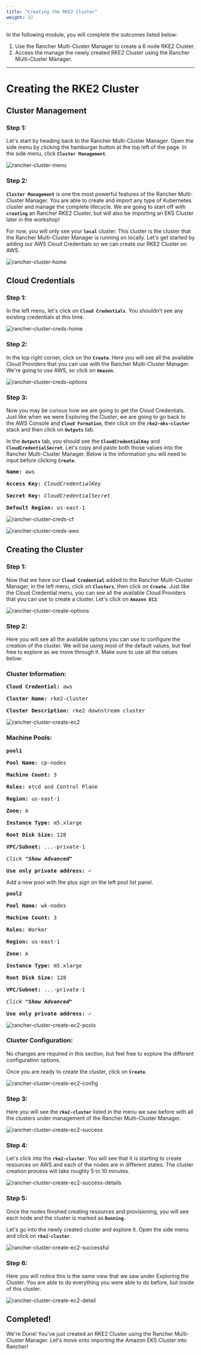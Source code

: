 ```yaml
---
title: "Creating the RKE2 Cluster"
weight: 32
---
```


In the following module, you will complete the outcomes listed below:

1. Use the Rancher Multi-Cluster Manager to create a 6 node RKE2 Cluster.
2. Access the manage the newly created RKE2 Cluster using the Rancher Multi-Cluster Manager.

---


# Creating the RKE2 Cluster

## Cluster Management

### Step 1:

Let's start by heading back to the Rancher Multi-Cluster Manager. Open the side menu by clicking the hamburger button
at the top left of the page. In the side menu, click **`Cluster Management`**.

![rancher-cluster-menu](/static/images/content/31-cluster-menu.png)

### Step 2:

 **`Cluster Management`** is one the most powerful features of the Rancher Multi-Cluster Manager. You are able to create and import any type of Kubernetes cluster and manage the complete lifecycle. We are going to start off with **`creating`** an Rancher RKE2 Cluster, but will also be importing an EKS Cluster later in the workshop! 
 
 For now, you will only see your **`local`** cluster. This cluster is the cluster that the Rancher Multi-Cluster Manager is running on locally. Let's get started by adding our AWS Cloud Credentials so we can create our RKE2 Cluster on AWS.

![rancher-cluster-home](/static/images/content/31-cluster-home.png)


## Cloud Credentials

### Step 1:

In the left menu, let's click on **`Cloud Credentials`**. You shouldn't see any existing credentials at this time.

![rancher-cluster-creds-home](/static/images/content/31-cluster-creds-home.png)

### Step 2:

In the top right corner, click on the **`Create`**. Here you will see all the available Cloud Providers that you can use with the Rancher Multi-Cluster Manager. We're going to use AWS, so click on **`Amazon`**.

![rancher-cluster-creds-options](/static/images/content/31-cluster-creds-options.png)

### Step 3:

Now you may be curious how we are going to get the Cloud Credentials. Just like when we were Exploring the Cluster, we are going to go back to the AWS Console and **`Cloud Formation`**, then click on the **`rke2-eks-cluster`** stack and then click on **`Outputs`** tab.

In the **`Outputs`** tab, you should see the **`CloudCredentialKey`** and **`CloudCredentialSecret`**. Let's copy and paste both those values into the Rancher Multi-Cluster Manager. Below is the information you will need to input before clicking **`Create`**.

<pre>
<b>Name:</b> aws

<b>Access Key:</b> <i>CloudCredentialKey</i>

<b>Secret Key:</b> <i>CloudCredentialSecret</i>

<b>Default Region:</b> us-east-1
</pre>

![rancher-cluster-creds-cf](/static/images/content/31-cluster-creds-cf.png)

![rancher-cluster-creds-aws](/static/images/content/31-cluster-creds-aws.png)

## Creating the Cluster

### Step 1:

Now that we have our **`Cloud Credential`** added to the Rancher Multi-Cluster Manager, in the left menu, click on **`Clusters`**, then click on **`Create`**. Just like the Cloud Credential menu, you can see all the available Cloud Providers that you can use to create a cluster. Let's click on **`Amazon EC2`**.

![rancher-cluster-create-options](/static/images/content/31-cluster-create-options.png)

### Step 2:

Here you will see all the available options you can use to configure the creation of the cluster. We will be using most of the default values, but feel free to explore as we move through it. Make sure to use all the values below:

### Cluster Information:

<pre>
<b>Cloud Credential:</b> aws

<b>Cluster Name:</b> rke2-cluster

<b>Cluster Description:</b> rke2 downstream cluster
</pre>

![rancher-cluster-create-ec2](/static/images/content/31-cluster-create-ec2.png)

### Machine Pools:

<pre>
<b>pool1</b>

<b>Pool Name:</b> cp-nodes

<b>Machine Count:</b> 3

<b>Roles:</b> etcd and Control Plane

<b>Region:</b> us-east-1

<b>Zone:</b> A

<b>Instance Type:</b> m5.xlarge

<b>Root Disk Size:</b> 128

<b>VPC/Subnet:</b> ...-private-1

<i>Click <b>"Show Advanced"</b></i>

<b>Use only private address:</b> ✓
</pre>

Add a new pool with the plus sign on the left pool list panel.

<pre>
<b>pool2</b>

<b>Pool Name:</b> wk-nodes

<b>Machine Count:</b> 3

<b>Roles:</b> Worker

<b>Region:</b> us-east-1

<b>Zone:</b> A

<b>Instance Type:</b> m5.xlarge

<b>Root Disk Size:</b> 128

<b>VPC/Subnet:</b> ...-private-1

<i>Click <b>"Show Advanced"</b></i>

<b>Use only private address:</b> ✓
</pre>

![rancher-cluster-create-ec2-pools](/static/images/content/31-cluster-create-ec2-pools.png)

### Cluster Configuration:

No changes are required in this section, but feel free to explore the different configuration options.

Once you are ready to create the cluster, click on **`Create`**.

![rancher-cluster-create-ec2-config](/static/images/content/31-cluster-create-ec2-config.png)

### Step 3:

Here you will see the **`rke2-cluster`** listed in the menu we saw before with all the clusters under management of the Rancher Multi-Cluster Manager.

![rancher-cluster-create-ec2-success](/static/images/content/31-cluster-create-ec2-success.png)

### Step 4:

Let's click into the **`rke2-cluster`**. You will see that it is starting to create resources on AWS and each of the nodes are in different states. The cluster creation process will take roughly 5 to 10 minutes.

![rancher-cluster-create-ec2-success-details](/static/images/content/31-cluster-create-ec2-success-details.png)

### Step 5:

Once the nodes finished creating resources and provisioning, you will see each node and the cluster is marked as **`Running`**.

Let's go into the newly created cluster and explore it. Open the side menu and click on **`rke2-cluster`**.

![rancher-cluster-create-ec2-successful](/static/images/content/31-cluster-create-ec2-successful.png)

### Step 6:

Here you will notice this is the same view that we saw under Exploring the Cluster. You are able to do everything you were able to do before, but inside of this cluster.

![rancher-cluster-create-ec2-detail](/static/images/content/31-cluster-create-ec2-details.png)


## Completed!

We're Done! You've just created an RKE2 Cluster using the Rancher Multi-Cluster Manager. Let's move onto importing the Amazon EKS Cluster into Rancher!